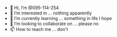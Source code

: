 - 👋 Hi, I’m @095-114-254
- 👀 I’m interested in ... nothing apparently
- 🌱 I’m currently learning ... something in life I hope
- 💞️ I’m looking to collaborate on ... please no
- 📫 How to reach me ... don't

<!---
095-114-254/095-114-254 is a ✨ special ✨ repository because its `README.md` (this file) appears on your GitHub profile.
You can click the Preview link to take a look at your changes.
--->
